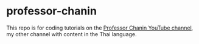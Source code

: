 # professor-chanin

This repo is for coding tutorials on the [Professor Chanin YouTube channel](https://www.youtube.com/@ProfessorChanin), my other channel with content in the Thai language.
